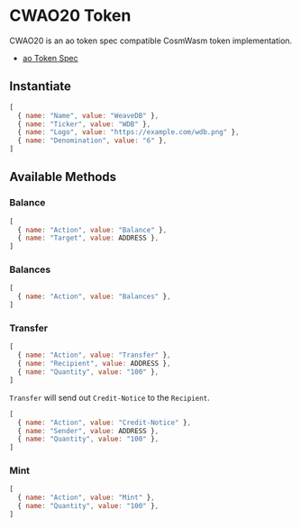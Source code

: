 # CWAO20 Token

CWAO20 is an ao token spec compatible CosmWasm token implementation.

- [ao Token Spec](https://cookbook_ao.g8way.io/references/token.html)

## Instantiate


```js
[
  { name: "Name", value: "WeaveDB" },
  { name: "Ticker", value: "WDB" },
  { name: "Logo", value: "https://example.com/wdb.png" },
  { name: "Denomination", value: "6" },
]
```

## Available Methods

### Balance

```js
[
  { name: "Action", value: "Balance" },
  { name: "Target", value: ADDRESS },
]
```

### Balances

```js
[
  { name: "Action", value: "Balances" },
]
```

### Transfer

```js
[
  { name: "Action", value: "Transfer" },
  { name: "Recipient", value: ADDRESS },
  { name: "Quantity", value: "100" },
]
```

`Transfer` will send out `Credit-Notice` to the `Recipient`.

```js
[
  { name: "Action", value: "Credit-Notice" },
  { name: "Sender", value: ADDRESS },
  { name: "Quantity", value: "100" },
]
```

### Mint

```js
[
  { name: "Action", value: "Mint" },
  { name: "Quantity", value: "100" },
]
```
